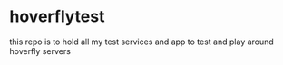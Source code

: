 # hoverflytest
this repo is to hold all my test services and app to test and play around hoverfly servers
